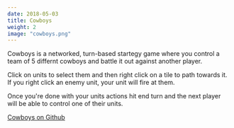 ```yaml
---
date: 2018-05-03
title: Cowboys
weight: 2
image: "cowboys.png"
---
```


Cowboys is a networked, turn-based startegy game where you control a team of 5 differnt cowboys and battle it out against another player. 

Click on units to select them and then right click on a tile to path towards it. If you right click an enemy unit, your unit will fire at them.

Once you're done with your units actions hit end turn and the next player will be able to control one of their units.

[Cowboys on Github](https://github.com/Zephilinox/Cowboys)